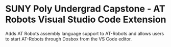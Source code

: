 # SUNY Poly Undergrad Capstone - AT Robots Visual Studio Code Extension

Adds AT Robots assembly language support to AT-Robots and allows users to start AT-Robots through Dosbox from the VS Code editor.